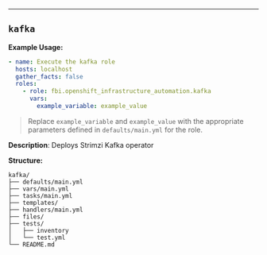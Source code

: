 ---

## `kafka`

**Example Usage:**

```yaml
- name: Execute the kafka role
  hosts: localhost
  gather_facts: false
  roles:
    - role: fbi.openshift_infrastructure_automation.kafka
      vars:
        example_variable: example_value
```

> Replace `example_variable` and `example_value` with the appropriate parameters defined in `defaults/main.yml` for the role.


**Description**: Deploys Strimzi Kafka operator

**Structure:**
```
kafka/
├── defaults/main.yml
├── vars/main.yml
├── tasks/main.yml
├── templates/
├── handlers/main.yml
├── files/
├── tests/
│   ├── inventory
│   └── test.yml
└── README.md
```